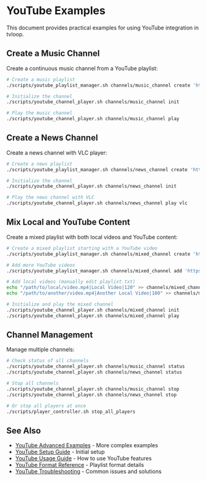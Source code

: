 # YouTube Examples

This document provides practical examples for using YouTube integration in tvloop.

## Create a Music Channel

Create a continuous music channel from a YouTube playlist:

```bash
# Create a music playlist
./scripts/youtube_playlist_manager.sh channels/music_channel create 'https://www.youtube.com/playlist?list=PLxxxxxxxx'

# Initialize the channel
./scripts/youtube_channel_player.sh channels/music_channel init

# Play the music channel
./scripts/youtube_channel_player.sh channels/music_channel play
```

## Create a News Channel

Create a news channel with VLC player:

```bash
# Create a news playlist
./scripts/youtube_playlist_manager.sh channels/news_channel create 'https://www.youtube.com/playlist?list=PLyyyyyyyy'

# Initialize the channel
./scripts/youtube_channel_player.sh channels/news_channel init

# Play the news channel with VLC
./scripts/youtube_channel_player.sh channels/news_channel play vlc
```

## Mix Local and YouTube Content

Create a mixed playlist with both local videos and YouTube content:

```bash
# Create a mixed playlist starting with a YouTube video
./scripts/youtube_playlist_manager.sh channels/mixed_channel create 'https://www.youtube.com/watch?v=xxxxxxxx'

# Add more YouTube videos
./scripts/youtube_playlist_manager.sh channels/mixed_channel add 'https://www.youtube.com/watch?v=yyyyyyyy'

# Add local videos (manually edit playlist.txt)
echo "/path/to/local/video.mp4|Local Video|120" >> channels/mixed_channel/playlist.txt
echo "/path/to/another/video.mp4|Another Local Video|180" >> channels/mixed_channel/playlist.txt

# Initialize and play the mixed channel
./scripts/youtube_channel_player.sh channels/mixed_channel init
./scripts/youtube_channel_player.sh channels/mixed_channel play
```

## Channel Management

Manage multiple channels:

```bash
# Check status of all channels
./scripts/youtube_channel_player.sh channels/music_channel status
./scripts/youtube_channel_player.sh channels/news_channel status

# Stop all channels
./scripts/youtube_channel_player.sh channels/music_channel stop
./scripts/youtube_channel_player.sh channels/news_channel stop

# Or stop all players at once
./scripts/player_controller.sh stop_all_players
```

## See Also

- [YouTube Advanced Examples](youtube_advanced_examples.md) - More complex examples
- [YouTube Setup Guide](youtube_setup.md) - Initial setup
- [YouTube Usage Guide](youtube_usage.md) - How to use YouTube features
- [YouTube Format Reference](youtube_format.md) - Playlist format details
- [YouTube Troubleshooting](youtube_troubleshooting.md) - Common issues and solutions
